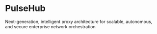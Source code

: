 # PulseHub
Next-generation, intelligent proxy architecture for scalable, autonomous, and secure enterprise network orchestration
